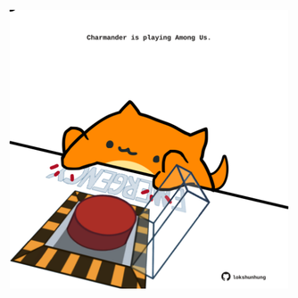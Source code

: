 <!-- built at 29/07/2024, 11:00:43 UTC -->
<p align="center">
  <img width="500" height="500" src="./ReadmeImage.svg">
</p>
